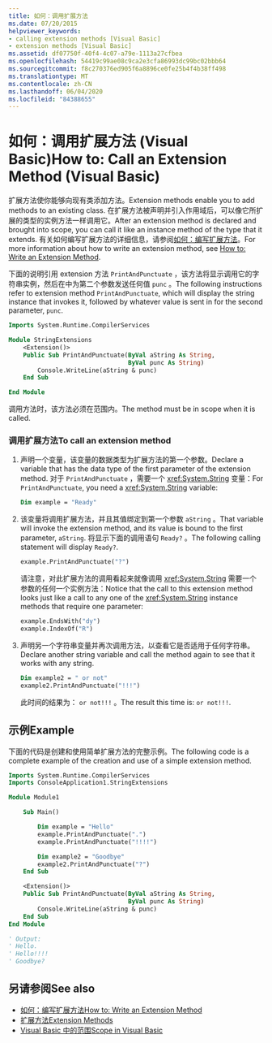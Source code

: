 ```yaml
---
title: 如何：调用扩展方法
ms.date: 07/20/2015
helpviewer_keywords:
- calling extension methods [Visual Basic]
- extension methods [Visual Basic]
ms.assetid: df07750f-40f4-4c07-a79e-1113a27cfbea
ms.openlocfilehash: 54419c99ae08c9ca2e3cfa86993dc99bc02bbb64
ms.sourcegitcommit: f8c270376ed905f6a8896ce0fe25b4f4b38ff498
ms.translationtype: MT
ms.contentlocale: zh-CN
ms.lasthandoff: 06/04/2020
ms.locfileid: "84388655"
---
```

# <a name="how-to-call-an-extension-method-visual-basic"></a><span data-ttu-id="980ab-102">如何：调用扩展方法 (Visual Basic)</span><span class="sxs-lookup"><span data-stu-id="980ab-102">How to: Call an Extension Method (Visual Basic)</span></span>

<span data-ttu-id="980ab-103">扩展方法使你能够向现有类添加方法。</span><span class="sxs-lookup"><span data-stu-id="980ab-103">Extension methods enable you to add methods to an existing class.</span></span> <span data-ttu-id="980ab-104">在扩展方法被声明并引入作用域后，可以像它所扩展的类型的实例方法一样调用它。</span><span class="sxs-lookup"><span data-stu-id="980ab-104">After an extension method is declared and brought into scope, you can call it like an instance method of the type that it extends.</span></span> <span data-ttu-id="980ab-105">有关如何编写扩展方法的详细信息，请参阅[如何：编写扩展方法](./how-to-write-an-extension-method.md)。</span><span class="sxs-lookup"><span data-stu-id="980ab-105">For more information about how to write an extension method, see [How to: Write an Extension Method](./how-to-write-an-extension-method.md).</span></span>

 <span data-ttu-id="980ab-106">下面的说明引用 extension 方法 `PrintAndPunctuate` ，该方法将显示调用它的字符串实例，然后在中为第二个参数发送任何值 `punc` 。</span><span class="sxs-lookup"><span data-stu-id="980ab-106">The following instructions refer to extension method `PrintAndPunctuate`, which will display the string instance that invokes it, followed by whatever value is sent in for the second parameter, `punc`.</span></span>

```vb
Imports System.Runtime.CompilerServices

Module StringExtensions
    <Extension()>
    Public Sub PrintAndPunctuate(ByVal aString As String,
                                 ByVal punc As String)
        Console.WriteLine(aString & punc)
    End Sub

End Module
```

<span data-ttu-id="980ab-107">调用方法时，该方法必须在范围内。</span><span class="sxs-lookup"><span data-stu-id="980ab-107">The method must be in scope when it is called.</span></span>

### <a name="to-call-an-extension-method"></a><span data-ttu-id="980ab-108">调用扩展方法</span><span class="sxs-lookup"><span data-stu-id="980ab-108">To call an extension method</span></span>

1. <span data-ttu-id="980ab-109">声明一个变量，该变量的数据类型为扩展方法的第一个参数。</span><span class="sxs-lookup"><span data-stu-id="980ab-109">Declare a variable that has the data type of the first parameter of the extension method.</span></span> <span data-ttu-id="980ab-110">对于 `PrintAndPunctuate` ，需要一个 <xref:System.String> 变量：</span><span class="sxs-lookup"><span data-stu-id="980ab-110">For `PrintAndPunctuate`, you need a <xref:System.String> variable:</span></span>

    ```vb
    Dim example = "Ready"
    ```

2. <span data-ttu-id="980ab-111">该变量将调用扩展方法，并且其值绑定到第一个参数 `aString` 。</span><span class="sxs-lookup"><span data-stu-id="980ab-111">That variable will invoke the extension method, and its value is bound to the first parameter, `aString`.</span></span> <span data-ttu-id="980ab-112">将显示下面的调用语句 `Ready?` 。</span><span class="sxs-lookup"><span data-stu-id="980ab-112">The following calling statement will display `Ready?`.</span></span>

    ```vb
    example.PrintAndPunctuate("?")
    ```

     <span data-ttu-id="980ab-113">请注意，对此扩展方法的调用看起来就像调用 <xref:System.String> 需要一个参数的任何一个实例方法：</span><span class="sxs-lookup"><span data-stu-id="980ab-113">Notice that the call to this extension method looks just like a call to any one of the <xref:System.String> instance methods that require one parameter:</span></span>

    ```vb
    example.EndsWith("dy")
    example.IndexOf("R")
    ```

3. <span data-ttu-id="980ab-114">声明另一个字符串变量并再次调用方法，以查看它是否适用于任何字符串。</span><span class="sxs-lookup"><span data-stu-id="980ab-114">Declare another string variable and call the method again to see that it works with any string.</span></span>

    ```vb
    Dim example2 = " or not"
    example2.PrintAndPunctuate("!!!")
    ```

     <span data-ttu-id="980ab-115">此时间的结果为： `or not!!!` 。</span><span class="sxs-lookup"><span data-stu-id="980ab-115">The result this time is: `or not!!!`.</span></span>

## <a name="example"></a><span data-ttu-id="980ab-116">示例</span><span class="sxs-lookup"><span data-stu-id="980ab-116">Example</span></span>
 <span data-ttu-id="980ab-117">下面的代码是创建和使用简单扩展方法的完整示例。</span><span class="sxs-lookup"><span data-stu-id="980ab-117">The following code is a complete example of the creation and use of a simple extension method.</span></span>

```vb
Imports System.Runtime.CompilerServices
Imports ConsoleApplication1.StringExtensions

Module Module1

    Sub Main()

        Dim example = "Hello"
        example.PrintAndPunctuate(".")
        example.PrintAndPunctuate("!!!!")

        Dim example2 = "Goodbye"
        example2.PrintAndPunctuate("?")
    End Sub

    <Extension()>
    Public Sub PrintAndPunctuate(ByVal aString As String,
                                 ByVal punc As String)
        Console.WriteLine(aString & punc)
    End Sub
End Module

' Output:
' Hello.
' Hello!!!!
' Goodbye?
```

## <a name="see-also"></a><span data-ttu-id="980ab-118">另请参阅</span><span class="sxs-lookup"><span data-stu-id="980ab-118">See also</span></span>

- [<span data-ttu-id="980ab-119">如何：编写扩展方法</span><span class="sxs-lookup"><span data-stu-id="980ab-119">How to: Write an Extension Method</span></span>](./how-to-write-an-extension-method.md)
- [<span data-ttu-id="980ab-120">扩展方法</span><span class="sxs-lookup"><span data-stu-id="980ab-120">Extension Methods</span></span>](./extension-methods.md)
- [<span data-ttu-id="980ab-121">Visual Basic 中的范围</span><span class="sxs-lookup"><span data-stu-id="980ab-121">Scope in Visual Basic</span></span>](../declared-elements/scope.md)
